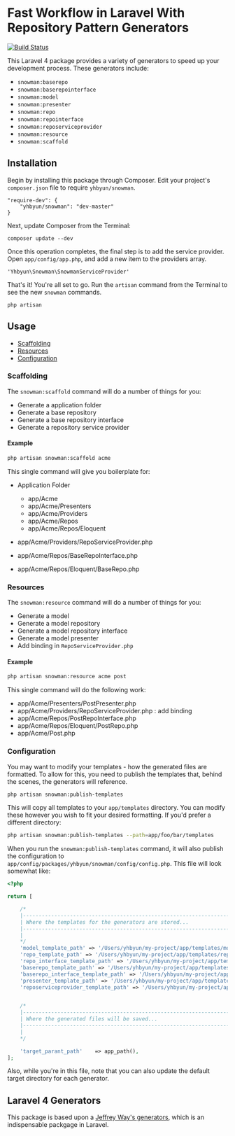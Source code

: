 # Fast Workflow in Laravel With Repository Pattern Generators

[![Build Status](https://travis-ci.org/yhbyun/laravel-snowman.svg?branch=master)](https://travis-ci.org/yhbyun/laravel-snowman)


This Laravel 4 package provides a variety of generators to speed up your development process. These generators include:

- `snowman:baserepo`
- `snowman:baserepointerface`
- `snowman:model`
- `snowman:presenter`
- `snowman:repo`
- `snowman:repointerface`
- `snowman:reposerviceprovider`
- `snowman:resource`
- `snowman:scaffold`

## Installation

Begin by installing this package through Composer. Edit your project's `composer.json` file to require `yhbyun/snowman`.

	"require-dev": {
		"yhbyun/snowman": "dev-master"
	}

Next, update Composer from the Terminal:

    composer update --dev

Once this operation completes, the final step is to add the service provider. Open `app/config/app.php`, and add a new item to the providers array.

    'Yhbyun\Snowman\SnowmanServiceProvider'

That's it! You're all set to go. Run the `artisan` command from the Terminal to see the new `snowman` commands.

    php artisan

## Usage

- [Scaffolding](#scaffolding)
- [Resources](#resources)
- [Configuration](#configuration)

### Scaffolding

The `snowman:scaffold` command will do a number of things for you:

- Generate a application folder
- Generate a base repository
- Generate a base repository interface
- Generate a repository service provider

#### Example

```bash
php artisan snowman:scaffold acme
```

This single command will give you boilerplate for:

* Application Folder

  - app/Acme
  - app/Acme/Presenters
  - app/Acme/Providers
  - app/Acme/Repos
  - app/Acme/Repos/Eloquent

* app/Acme/Providers/RepoServiceProvider.php
* app/Acme/Repos/BaseRepoInterface.php
* app/Acme/Repos/Eloquent/BaseRepo.php


### Resources

The `snowman:resource` command will do a number of things for you:

- Generate a model
- Generate a model repository
- Generate a model repository interface
- Generate a model presenter
- Add binding in `RepoServiceProvider.php`

#### Example

```bash
php artisan snowman:resource acme post
```

This single command will do the following work:

- app/Acme/Presenters/PostPresenter.php
- app/Acme/Providers/RepoServiceProvider.php : add binding
- app/Acme/Repos/PostRepoInterface.php
- app/Acme/Repos/Eloquent/PostRepo.php
- app/Acme/Post.php


### Configuration

You may want to modify your templates - how the generated files are formatted. To allow for this, you
need to publish the templates that, behind the scenes, the generators will reference.

```bash
php artisan snowman:publish-templates
```

This will copy all templates to your `app/templates` directory. You can modify these however you wish to fit your desired formatting. If you'd prefer a different directory:

```bash
php artisan snowman:publish-templates --path=app/foo/bar/templates
```

When you run the `snowman:publish-templates` command, it will also publish
the configuration to `app/config/packages/yhbyun/snowman/config/config.php`. This file will look somewhat like:

```php
<?php

return [

    /*
    |--------------------------------------------------------------------------
    | Where the templates for the generators are stored...
    |--------------------------------------------------------------------------
    |
    */
    'model_template_path' => '/Users/yhbyun/my-project/app/templates/model.txt',
    'repo_template_path' => '/Users/yhbyun/my-project/app/templates/repo.txt',
    'repo_interface_template_path' => '/Users/yhbyun/my-project/app/templates/repo_interface.txt',
    'baserepo_template_path' => '/Users/yhbyun/my-project/app/templates/baserepo.txt',
    'baserepo_interface_template_path' => '/Users/yhbyun/my-project/app/templates/baserepo_interface.txt',
    'presenter_template_path' => '/Users/yhbyun/my-project/app/templates/presenter.txt',
    'reposerviceprovider_template_path' => '/Users/yhbyun/my-project/app/templates/reposerviceprovider.txt',


    /*
    |--------------------------------------------------------------------------
    | Where the generated files will be saved...
    |--------------------------------------------------------------------------
    |
    */

    'target_parant_path'	=> app_path(),
];
```

Also, while you're in this file, note that you can also update the default target directory for each generator.


## Laravel 4 Generators

This package is based upon a [Jeffrey Way's generators](https://github.com/JeffreyWay/Laravel-4-Generators), which is an indispensable packgage in Laravel.

